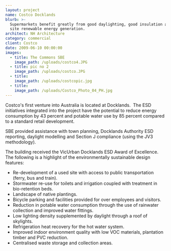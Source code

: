 ```yaml
---
layout: project
name: Costco Docklands
blurb: >-
  Supermarkets benefit greatly from good daylighting, good insulation and on
  site renewable energy generation.
architect: NH Architecture
category: commercial
client: Costco
date: 2009-06-10 00:00:00
images:
  - title: The Commons SBE
    image_path: /uploads/costco4.JPG
  - title: pic no 2
    image_path: /uploads/costco.JPG
  - title:
    image_path: /uploads/costcopic.jpg
  - title:
    image_path: /uploads/Costco_Photo_04_PH.jpg
---
```



Costco's first venture into Australia is located at Docklands.&nbsp; The ESD initiatives integrated into the project have the potential to reduce energy consumption by 43 percent and potable water use by 85 percent compared to a standard retail development.

SBE provided assistance with town planning, Docklands Authority ESD reporting, daylight modelling and Section J compliance (using the JV3 methodology).

The building received the VicUrban Docklands ESD Award of Excellence. The following is a highlight of the environmentally sustainable design features:

* Re-development of a used site with access to public transportation (ferry, bus and train).
* Stormwater re-use for toilets and irrigation coupled with treatment in bio-retention beds.
* Landscape of native plantings.
* Bicycle parking and facilities provided for over employees and visitors.
* Reduction in potable water consumption through the use of rainwater collection and improved water fittings.
* Low lighting density supplemented by daylight through a roof of skylights.
* Refrigeration heat recovery for the hot water system.
* Improved indoor environment quality with low VOC materials, plantation timber and PVC reduction.
* Centralised waste storage and collection areas.